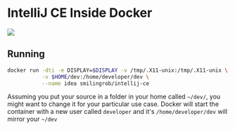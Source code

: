 # IntelliJ CE Inside Docker

[![](https://badge.imagelayers.io/smilingrob/intellij-ce:latest.svg)](https://imagelayers.io/?images=smilingrob/intellij-ce:latest 'Get your own badge on imagelayers.io')

## Running

```bash
docker run -dti -e DISPLAY=$DISPLAY -v /tmp/.X11-unix:/tmp/.X11-unix \
           -v $HOME/dev:/home/developer/dev \
           --name idea smilingrob/intellij-ce
```

Assuming you put your source in a folder in your home called `~/dev/`, you might want to change it for your particular use case.
Docker will start the container with a new user called `developer` and it's `/home/developer/dev` will mirror your `~/dev`

